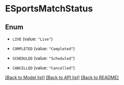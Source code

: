 # ESportsMatchStatus

## Enum


* `LIVE` (value: `"Live"`)

* `COMPLETED` (value: `"Completed"`)

* `SCHEDULED` (value: `"Scheduled"`)

* `CANCELLED` (value: `"Cancelled"`)


[[Back to Model list]](../README.md#documentation-for-models) [[Back to API list]](../README.md#documentation-for-api-endpoints) [[Back to README]](../README.md)


